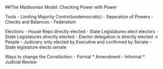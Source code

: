 ##The Madisonian Model: Checking Power with Power

Tools
	- Limiting Majority Control(undemocratic)
	- Seperation of Powers
	- Checks and Balances
	- Federalism

Elections
	- House Reps directly elected
	- State Legislatures elect electors
	- State Legislatures directly elected
	- Elector delegation is directly elected -> People
	- Judiciary only elected by Executive and confirmed by Senate
	- State legislature elects senate

Ways to change the Constitution:
	- Formal
		* Amendment
	- Informal
		* Judicial Review

